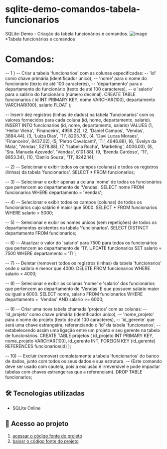 # sqlite-demo-comandos-tabela-funcionarios

SQLite-Demo - Criação da tabela funcionários e comandos.
![image](https://github.com/user-attachments/assets/4fc79711-956a-407a-bc36-31430c777d3f)
*Tabela funcionários e comandos

# Comandos: 
-- 1 )
-- Criar a tabela 'funcionarios' com as colunas especificadas:
-- 'id' como chave primária (identificador único),
-- 'nome' para o nome do funcionário (texto de até 100 caracteres),
-- 'departamento' para o departamento do funcionário (texto de até 100 caracteres),
-- e 'salario' para o salário do funcionário (número decimal).
CREATE TABLE funcionarios (
    id INT PRIMARY KEY,
    nome VARCHAR(100),
    departamento VARCHAR(100),
    salario FLOAT
);

-- Inserir dez registros (linhas de dados) na tabela 'funcionarios' com os valores fornecidos para cada coluna (id, nome, departamento, salario).
INSERT INTO funcionarios (id, nome, departamento, salario) VALUES
(1, 'Heitor Vieira', 'Financeiro', 4959.22),
(2, 'Daniel Campos', 'Vendas', 3884.44),
(3, 'Luiza Dias', 'TI', 8205.78),
(4, 'Davi Lucas Moraes', 'Financeiro', 8437.02),
(5, 'Pietro Cavalcanti', 'TI', 4946.88),
(6, 'Evelyn da Mata', 'Vendas', 5278.88),
(7, 'Isabella Rocha', 'Marketing', 4006.03),
(8, 'Sra. Manuela Azevedo', 'Vendas', 6101.88),
(9, 'Brenda Cardoso', 'TI', 8853.34),
(10, 'Danilo Souza', 'TI', 8242.14);

-- 2)
-- Selecionar e exibir todos os campos (colunas) e todos os registros (linhas) da tabela 'funcionarios'.
SELECT * FROM funcionarios;

-- 3)
-- Selecionar e exibir apenas a coluna 'nome' de todos os funcionários que pertencem ao departamento de 'Vendas'.
SELECT nome FROM funcionarios WHERE departamento = 'Vendas';

-- 4)
-- Selecionar e exibir todos os campos (colunas) de todos os funcionários cujo salário é maior que 5000.
SELECT * FROM funcionarios WHERE salario > 5000;

-- 5)
-- Selecionar e exibir os nomes únicos (sem repetições) de todos os departamentos existentes na tabela 'funcionarios'.
SELECT DISTINCT departamento FROM funcionarios;

-- 6)
-- Atualizar o valor do 'salario' para 7500 para todos os funcionários que pertencem ao departamento de 'TI'.
UPDATE funcionarios SET salario = 7500 WHERE departamento = 'TI';

-- 7)
-- Deletar (remover) todos os registros (linhas) da tabela 'funcionarios' onde o salário é menor que 4000.
DELETE FROM funcionarios WHERE salario < 4000;

-- 8)
-- Selecionar e exibir as colunas 'nome' e 'salario' dos funcionários que pertencem ao departamento de 'Vendas' E que possuem salário maior ou igual a 6000.
SELECT nome, salario FROM funcionarios WHERE departamento = 'Vendas' AND salario >= 6000;

-- 9)
-- Criar uma nova tabela chamada 'projetos' com as colunas:
-- 'id_projeto' como chave primária (identificador único),
-- 'nome_projeto' para o nome do projeto (texto de até 100 caracteres),
-- 'id_gerente' que será uma chave estrangeira, referenciando o 'id' da tabela 'funcionarios',
-- estabelecendo assim uma ligação entre um projeto e seu gerente na tabela de funcionários.
CREATE TABLE projetos (
    id_projeto INT PRIMARY KEY,
    nome_projeto VARCHAR(100),
    id_gerente INT,
    FOREIGN KEY (id_gerente) REFERENCES funcionarios(id)
);

-- 10)
-- Excluir (remover) completamente a tabela 'funcionarios' do banco de dados, junto com todos os seus dados e sua estrutura.
-- (Este comando deve ser usado com cautela, pois a exclusão é irreversível e pode impactar tabelas com chaves estrangeiras que a referenciam).
DROP TABLE funcionarios;

## 🛠 Tecnologias utilizadas

- SQLite Online

## 📁 Acesso ao projeto

1. [acessar o código fonte do projeto]()
2. [baixar o código fonte do projeto]()
